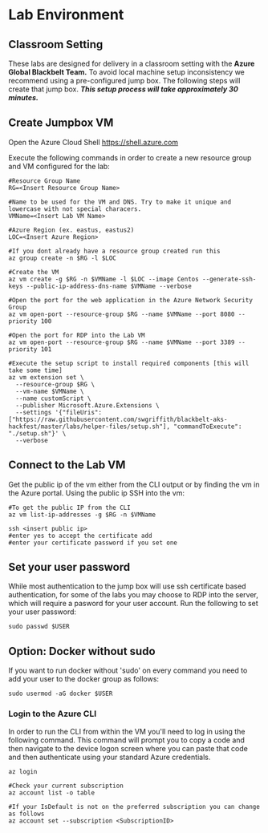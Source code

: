 # Lab Environment

## Classroom Setting

These labs are designed for delivery in a classroom setting with the **Azure Global Blackbelt Team.** To avoid local machine setup inconsistency we recommend using a pre-configured jump box. The following steps will create that jump box. ***This setup process will take approximately 30 minutes.***

## Create Jumpbox VM
Open the Azure Cloud Shell
https://shell.azure.com

Execute the following commands in order to create a new resource group and VM configured for the lab:
```
#Resource Group Name
RG=<Insert Resource Group Name>

#Name to be used for the VM and DNS. Try to make it unique and lowercase with not special characers.
VMName=<Insert Lab VM Name>

#Azure Region (ex. eastus, eastus2)
LOC=<Insert Azure Region>

#If you dont already have a resource group created run this
az group create -n $RG -l $LOC

#Create the VM
az vm create -g $RG -n $VMName -l $LOC --image Centos --generate-ssh-keys --public-ip-address-dns-name $VMName --verbose

#Open the port for the web application in the Azure Network Security Group
az vm open-port --resource-group $RG --name $VMName --port 8080 --priority 100

#Open the port for RDP into the Lab VM
az vm open-port --resource-group $RG --name $VMName --port 3389 --priority 101

#Execute the setup script to install required components [this will take some time]
az vm extension set \
  --resource-group $RG \
  --vm-name $VMName \
  --name customScript \
  --publisher Microsoft.Azure.Extensions \
  --settings '{"fileUris": ["https://raw.githubusercontent.com/swgriffith/blackbelt-aks-hackfest/master/labs/helper-files/setup.sh"], "commandToExecute": "./setup.sh"}' \
  --verbose

```

## Connect to the Lab VM
Get the public ip of the vm either from the CLI output or by finding the vm in the Azure portal. Using the public ip SSH into the vm:

```
#To get the public IP from the CLI
az vm list-ip-addresses -g $RG -n $VMName

ssh <insert public ip>
#enter yes to accept the certificate add
#enter your certificate password if you set one
```

## Set your user password
While most authentication to the jump box will use ssh certificate based authentication, for some of the labs you may choose to RDP into the server, which will require a pasword for your user account. Run the following to set your user password:

```
sudo passwd $USER
```

## Option: Docker without sudo
If you want to run docker without 'sudo' on every command you need to add your user to the docker group as follows:

```
sudo usermod -aG docker $USER 
```

### Login to the Azure CLI
In order to run the CLI from within the VM you'll need to log in using the following command. This command will prompt you to copy a code and then navigate to the device logon screen where you can paste that code and then authenticate using your standard Azure credentials.

```
az login

#Check your current subscription
az account list -o table

#If your IsDefault is not on the preferred subscription you can change as follows
az account set --subscription <SubscriptionID>
```



